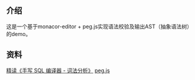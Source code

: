 ## 介绍
这是一个基于monacor-editor + peg.js实现语法校验及输出AST（抽象语法树）的demo。

## 资料
[精读《手写 SQL 编译器 - 词法分析》](https://github.com/ascoders/weekly/blob/master/%E7%BC%96%E8%AF%91%E5%8E%9F%E7%90%86/64.%E7%B2%BE%E8%AF%BB%E3%80%8A%E6%89%8B%E5%86%99%20SQL%20%E7%BC%96%E8%AF%91%E5%99%A8%20-%20%E8%AF%8D%E6%B3%95%E5%88%86%E6%9E%90%E3%80%8B.md)
[peg.js](https://pegjs.org/)